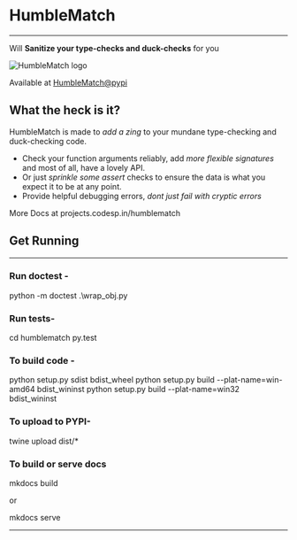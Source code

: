 # HumbleMatch 
--------------
Will **Sanitize your type-checks and duck-checks** for you

![HumbleMatch logo](./humblematch/img/logo_medium.png "Yeah, I took that pic :)")

Available at [HumbleMatch@pypi](https://pypi.python.org/pypi/humblematch)


## What the heck is it?

HumbleMatch is made to *add a zing* to your mundane type-checking and duck-checking code.

* Check your function arguments reliably, add *more flexible signatures* and most of all, have a lovely API.
* Or just *sprinkle some assert* checks to ensure the data is what you expect it to be at any point.
* Provide helpful debugging errors, *dont just fail with cryptic errors*

More Docs at projects.codesp.in/humblematch

## Get Running
--------------

### Run doctest -

python -m doctest .\wrap_obj.py

### Run tests-
cd humblematch
py.test

### To build code - 

python setup.py sdist bdist_wheel
python setup.py build --plat-name=win-amd64 bdist_wininst
python setup.py build --plat-name=win32 bdist_wininst

### To upload to PYPI-

twine upload dist/*

### To build or serve docs

mkdocs build

or

mkdocs serve

-----
